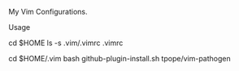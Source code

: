 My Vim Configurations.

Usage

cd $HOME
ls -s .vim/.vimrc .vimrc

cd $HOME/.vim
bash github-plugin-install.sh tpope/vim-pathogen

